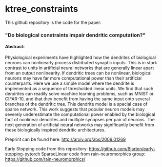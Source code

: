 # ktree_constraints
This github repository is the code for the paper: 

### "Do biological constraints impair dendritic computation?"

#### Abstract:
Physiological experiments have highlighted how the dendrites of biological neurons can nonlinearly process distributed synaptic inputs. This is in stark contrast to units in artificial neural networks that are generally linear apart from an output nonlinearity. If dendritic trees can be nonlinear, biological neurons may have far more computational power than their artificial counterparts. Here we use a simple model where the dendrite is implemented as a sequence of thresholded linear units. We find that such dendrites can readily solve machine learning problems, such as MNIST or CIFAR-10, and that they benefit from having the same input onto several branches of the dendritic tree. This dendrite model is a special case of sparse network. This work suggests that popular neuron models may severely underestimate the computational power enabled by the biological fact of nonlinear dendrites and multiple synapses per pair of neurons. The next generation of artificial neural networks may significantly benefit from these biologically inspired dendritic architectures.

Preprint can be found here: http://arxiv.org/abs/2009.01269

Early Stopping code from this repository: https://github.com/Bjarten/early-stopping-pytorch
SparseLinear code from rain-neuromorphics group: https://github.com/rain-neuromorphics/
